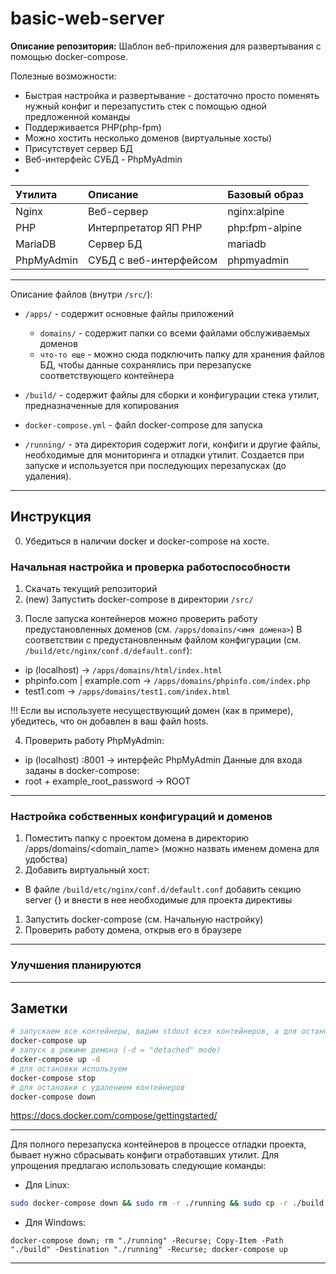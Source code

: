 # basic-web-server
**Описание репозитория:**
Шаблон веб-приложения для развертывания с помощью docker-compose.

Полезные возможности:
* Быстрая настройка и развертывание - достаточно просто поменять нужный конфиг и перезапустить стек с помощью одной предложенной команды
* Поддерживается PHP(php-fpm)
* Можно хостить несколько доменов (виртуальные хосты)
* Присутствует сервер БД
* Веб-интерфейс СУБД - PhpMyAdmin
* 

Утилита    | Описание               | Базовый образ
:----------|:-----------------------|:--------------
Nginx      | Веб-сервер             | nginx:alpine
PHP        | Интерпретатор ЯП PHP   | php:fpm-alpine
MariaDB    | Сервер БД              | mariadb
PhpMyAdmin | СУБД с веб-интерфейсом | phpmyadmin

***

Описание файлов (внутри `/src/`):
* `/apps/` - содержит основные файлы приложений
  * `domains/` - содержит папки со всеми файлами обслуживаемых доменов
  * `что-то еще` - можно сюда подключить папку для хранения файлов БД, чтобы данные сохранялись при перезапуске соответствующего контейнера

* `/build/` - содержит файлы для сборки и конфигурации стека утилит, предназначенные для копирования 

* `docker-compose.yml` - файл docker-compose для запуска

* `/running/` - эта директория содержит логи, конфиги и другие файлы, необходимые для мониторинга и отладки утилит. Создается при запуске и используется при последующих перезапусках (до удаления).

***

## Инструкция

0) Убедиться в наличии docker и docker-compose на хосте.

### Начальная настройка и проверка работоспособности
1) Скачать текущий репозиторий
2) (new) Запустить docker-compose в директории `/src/`
<!-- 
2) (old) В корне распакованного репозитория создать копию папки `/build/` с именем `/running`, затем запустить docker-compose (команда `docker-compose up`)
* Можно сделать это одной командой:
    * Для Linux:
     ```bash
     sudo cp -r ./build ./running && sudo docker-compose up
     ```

    * Для Windows:
     ```shell
     Copy-Item -Path "./build" -Destination "./running" -Recurse; docker-compose up
     ``` -->

3) После запуска контейнеров можно проверить работу предустановленных доменов (см. `/apps/domains/<имя домена>`)
В соответствии с предустановленным файлом конфигурации (см. `/build/etc/nginx/conf.d/default.conf`):
* ip (localhost)            -> `/apps/domains/html/index.html`
* phpinfo.com | example.com -> `/apps/domains/phpinfo.com/index.php`
* test1.com                 -> `/apps/domains/test1.com/index.html`

!!! Если вы используете несуществующий домен (как в примере), убедитесь, что он добавлен в ваш файл hosts.

4) Проверить работу PhpMyAdmin:
* ip (localhost)    :8001   -> интерфейс PhpMyAdmin
Данные для входа заданы в docker-compose:
* root + example_root_password      -> ROOT
<!-- * example_user + example_password   -> example_database -->

***

### Настройка собственных конфигураций и доменов

1) Поместить папку с проектом домена в директорию /apps/domains/<domain_name> (можно назвать именем домена для удобства)
2) Добавить виртуальный хост:
* В файле `/build/etc/nginx/conf.d/default.conf` добавить секцию server {} и внести в нее необходимые для проекта директивы
<!-- 3) Запустить docker-compose, предварительно создав копию `/build/` (см. Начальную настройку) -->
1) Запустить docker-compose (см. Начальную настройку)
2) Проверить работу домена, открыв его в браузере

***

### Улучшения планируются

***

## Заметки

```bash
# запускаем все контейнеры, видим stdout всех контейнеров, а для остановки используем Ctrl+C
docker-compose up
# запуск в режиме демона (-d = "detached" mode)
docker-compose up -d
# для остановки используем 
docker-compose stop
# для остановки с удалением контейнеров 
docker-compose down
```
https://docs.docker.com/compose/gettingstarted/

***

Для полного перезапуска контейнеров в процессе отладки проекта, бывает нужно сбрасывать конфиги отработавших утилит.
Для упрощения предлагаю использовать следующие команды:
* Для Linux:
```bash
sudo docker-compose down && sudo rm -r ./running && sudo cp -r ./build ./running && sudo docker-compose up
```
* Для Windows:
```shell
docker-compose down; rm "./running" -Recurse; Copy-Item -Path "./build" -Destination "./running" -Recurse; docker-compose up
```

***
